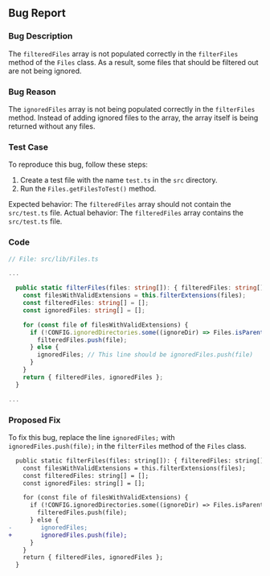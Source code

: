 ## Bug Report

### Bug Description
The `filteredFiles` array is not populated correctly in the `filterFiles` method of the `Files` class. As a result, some files that should be filtered out are not being ignored.

### Bug Reason
The `ignoredFiles` array is not being populated correctly in the `filterFiles` method. Instead of adding ignored files to the array, the array itself is being returned without any files.

### Test Case
To reproduce this bug, follow these steps:
1. Create a test file with the name `test.ts` in the `src` directory.
2. Run the `Files.getFilesToTest()` method.

Expected behavior: The `filteredFiles` array should not contain the `src/test.ts` file.
Actual behavior: The `filteredFiles` array contains the `src/test.ts` file.

### Code
```typescript
// File: src/lib/Files.ts

...

  public static filterFiles(files: string[]): { filteredFiles: string[]; ignoredFiles: string[] } {
    const filesWithValidExtensions = this.filterExtensions(files);
    const filteredFiles: string[] = [];
    const ignoredFiles: string[] = [];

    for (const file of filesWithValidExtensions) {
      if (!CONFIG.ignoredDirectories.some((ignoreDir) => Files.isParentAncestorOfChild(ignoreDir, file)) && !CONFIG.ignoredFiles.some((ignoreFile) => file == ignoreFile)) {
        filteredFiles.push(file);
      } else {
        ignoredFiles; // This line should be ignoredFiles.push(file)
      }
    }
    return { filteredFiles, ignoredFiles };
  }

...
```

### Proposed Fix
To fix this bug, replace the line `ignoredFiles;` with `ignoredFiles.push(file);` in the `filterFiles` method of the `Files` class.

```diff
  public static filterFiles(files: string[]): { filteredFiles: string[]; ignoredFiles: string[] } {
    const filesWithValidExtensions = this.filterExtensions(files);
    const filteredFiles: string[] = [];
    const ignoredFiles: string[] = [];

    for (const file of filesWithValidExtensions) {
      if (!CONFIG.ignoredDirectories.some((ignoreDir) => Files.isParentAncestorOfChild(ignoreDir, file)) && !CONFIG.ignoredFiles.some((ignoreFile) => file == ignoreFile)) {
        filteredFiles.push(file);
      } else {
-        ignoredFiles;
+        ignoredFiles.push(file);
      }
    }
    return { filteredFiles, ignoredFiles };
  }
```